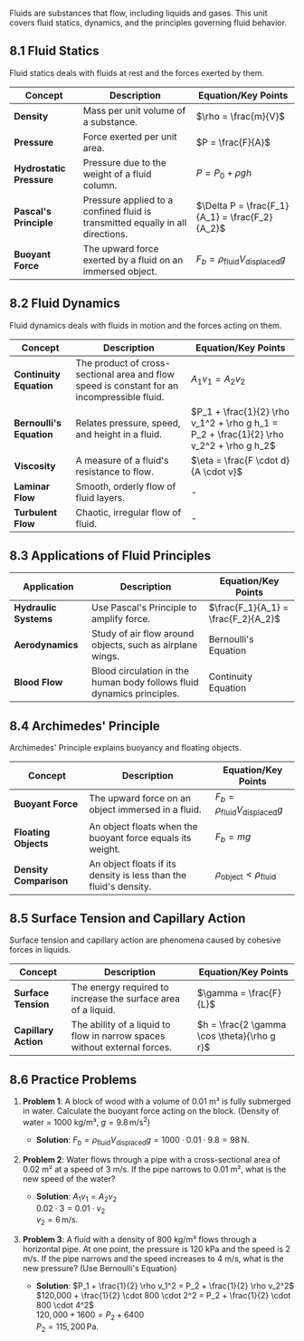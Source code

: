Fluids are substances that flow, including liquids and gases. This unit covers fluid statics, dynamics, and the principles governing fluid behavior.

## 8.1 Fluid Statics

Fluid statics deals with fluids at rest and the forces exerted by them.

| **Concept**               | **Description**                                                                 | **Equation/Key Points**                                                                 |
|--------------------------|---------------------------------------------------------------------------------|-----------------------------------------------------------------------------------------|
| **Density**               | Mass per unit volume of a substance.                                            | $\rho = \frac{m}{V}$                                                                   |
| **Pressure**              | Force exerted per unit area.                                                    | $P = \frac{F}{A}$                                                                      |
| **Hydrostatic Pressure**  | Pressure due to the weight of a fluid column.                                   | $P = P_0 + \rho g h$                                                                   |
| **Pascal's Principle**    | Pressure applied to a confined fluid is transmitted equally in all directions.  | $\Delta P = \frac{F_1}{A_1} = \frac{F_2}{A_2}$                                         |
| **Buoyant Force**         | The upward force exerted by a fluid on an immersed object.                      | $F_b = \rho_{\text{fluid}} V_{\text{displaced}} g$                                     |

## 8.2 Fluid Dynamics

Fluid dynamics deals with fluids in motion and the forces acting on them.

| **Concept**               | **Description**                                                                 | **Equation/Key Points**                                                                 |
|--------------------------|---------------------------------------------------------------------------------|-----------------------------------------------------------------------------------------|
| **Continuity Equation**   | The product of cross-sectional area and flow speed is constant for an incompressible fluid. | $A_1 v_1 = A_2 v_2$                                                                   |
| **Bernoulli's Equation**  | Relates pressure, speed, and height in a fluid.                                 | $P_1 + \frac{1}{2} \rho v_1^2 + \rho g h_1 = P_2 + \frac{1}{2} \rho v_2^2 + \rho g h_2$ |
| **Viscosity**             | A measure of a fluid's resistance to flow.                                      | $\eta = \frac{F \cdot d}{A \cdot v}$                                                   |
| **Laminar Flow**          | Smooth, orderly flow of fluid layers.                                           | -                                                                                       |
| **Turbulent Flow**        | Chaotic, irregular flow of fluid.                                               | -                                                                                       |

## 8.3 Applications of Fluid Principles

| **Application**           | **Description**                                                                 | **Equation/Key Points**                                                                 |
|--------------------------|---------------------------------------------------------------------------------|-----------------------------------------------------------------------------------------|
| **Hydraulic Systems**     | Use Pascal's Principle to amplify force.                                        | $\frac{F_1}{A_1} = \frac{F_2}{A_2}$                                                    |
| **Aerodynamics**          | Study of air flow around objects, such as airplane wings.                       | Bernoulli's Equation                                                                    |
| **Blood Flow**            | Blood circulation in the human body follows fluid dynamics principles.          | Continuity Equation                                                                     |

## 8.4 Archimedes' Principle

Archimedes' Principle explains buoyancy and floating objects.

| **Concept**               | **Description**                                                                 | **Equation/Key Points**                                                                 |
|--------------------------|---------------------------------------------------------------------------------|-----------------------------------------------------------------------------------------|
| **Buoyant Force**         | The upward force on an object immersed in a fluid.                              | $F_b = \rho_{\text{fluid}} V_{\text{displaced}} g$                                     |
| **Floating Objects**      | An object floats when the buoyant force equals its weight.                      | $F_b = mg$                                                                             |
| **Density Comparison**    | An object floats if its density is less than the fluid's density.               | $\rho_{\text{object}} < \rho_{\text{fluid}}$                                           |

## 8.5 Surface Tension and Capillary Action

Surface tension and capillary action are phenomena caused by cohesive forces in liquids.

| **Concept**               | **Description**                                                                 | **Equation/Key Points**                                                                 |
|--------------------------|---------------------------------------------------------------------------------|-----------------------------------------------------------------------------------------|
| **Surface Tension**       | The energy required to increase the surface area of a liquid.                   | $\gamma = \frac{F}{L}$                                                                 |
| **Capillary Action**      | The ability of a liquid to flow in narrow spaces without external forces.       | $h = \frac{2 \gamma \cos \theta}{\rho g r}$                                            |

## 8.6 Practice Problems

1. **Problem 1**: A block of wood with a volume of 0.01 m³ is fully submerged in water. Calculate the buoyant force acting on the block. (Density of water = 1000 kg/m³, $g = 9.8 \, \text{m/s}^2$)
   - **Solution**: $F_b = \rho_{\text{fluid}} V_{\text{displaced}} g = 1000 \cdot 0.01 \cdot 9.8 = 98 \, \text{N}$.

2. **Problem 2**: Water flows through a pipe with a cross-sectional area of 0.02 m² at a speed of 3 m/s. If the pipe narrows to 0.01 m², what is the new speed of the water?
   - **Solution**: $A_1 v_1 = A_2 v_2$ <br> $0.02 \cdot 3 = 0.01 \cdot v_2$ <br> $v_2 = 6 \, \text{m/s}$.

3. **Problem 3**: A fluid with a density of 800 kg/m³ flows through a horizontal pipe. At one point, the pressure is 120 kPa and the speed is 2 m/s. If the pipe narrows and the speed increases to 4 m/s, what is the new pressure? (Use Bernoulli's Equation)
   - **Solution**: $P_1 + \frac{1}{2} \rho v_1^2 = P_2 + \frac{1}{2} \rho v_2^2$ <br> $120,000 + \frac{1}{2} \cdot 800 \cdot 2^2 = P_2 + \frac{1}{2} \cdot 800 \cdot 4^2$ <br> $120,000 + 1600 = P_2 + 6400$ <br> $P_2 = 115,200 \, \text{Pa}$.